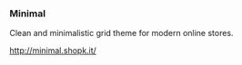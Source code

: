 ### Minimal 

Clean and minimalistic grid theme for modern online stores.

http://minimal.shopk.it/
